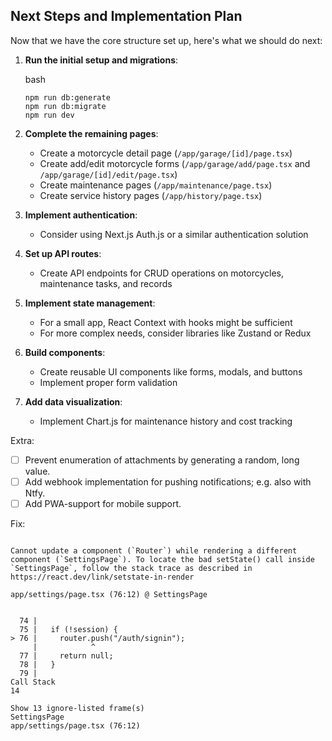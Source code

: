 Next Steps and Implementation Plan
----------------------------------

Now that we have the core structure set up, here's what we should do next:

1.  **Run the initial setup and migrations**:

    bash

    ```
    npm run db:generate
    npm run db:migrate
    npm run dev
    ```

2.  **Complete the remaining pages**:
    -   Create a motorcycle detail page (`/app/garage/[id]/page.tsx`)
    -   Create add/edit motorcycle forms (`/app/garage/add/page.tsx` and `/app/garage/[id]/edit/page.tsx`)
    -   Create maintenance pages (`/app/maintenance/page.tsx`)
    -   Create service history pages (`/app/history/page.tsx`)
3.  **Implement authentication**:
    -   Consider using Next.js Auth.js or a similar authentication solution
4.  **Set up API routes**:
    -   Create API endpoints for CRUD operations on motorcycles, maintenance tasks, and records
5.  **Implement state management**:
    -   For a small app, React Context with hooks might be sufficient
    -   For more complex needs, consider libraries like Zustand or Redux
6.  **Build components**:
    -   Create reusable UI components like forms, modals, and buttons
    -   Implement proper form validation
7.  **Add data visualization**:
    -   Implement Chart.js for maintenance history and cost tracking

Extra:

- [ ] Prevent enumeration of attachments by generating a random, long value.
- [ ] Add webhook implementation for pushing notifications; e.g. also with Ntfy.
- [ ] Add PWA-support for mobile support.

Fix:

```Console Error

Cannot update a component (`Router`) while rendering a different component (`SettingsPage`). To locate the bad setState() call inside `SettingsPage`, follow the stack trace as described in https://react.dev/link/setstate-in-render

app/settings/page.tsx (76:12) @ SettingsPage


  74 |
  75 |   if (!session) {
> 76 |     router.push("/auth/signin");
     |            ^
  77 |     return null;
  78 |   }
  79 |
Call Stack
14

Show 13 ignore-listed frame(s)
SettingsPage
app/settings/page.tsx (76:12)
```` 